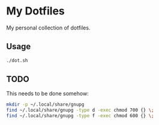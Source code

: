 # My Dotfiles

My personal collection of dotfiles.

## Usage

```sh
./dot.sh
```

## TODO

This needs to be done somehow:

```sh
mkdir -p ~/.local/share/gnupg
find ~/.local/share/gnupg -type d -exec chmod 700 {} \;
find ~/.local/share/gnupg -type f -exec chmod 600 {} \;
```
